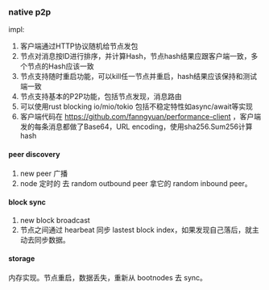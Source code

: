 ### native p2p

impl:

1. 客户端通过HTTP协议随机给节点发包
2. 节点对消息按ID进行排序，并计算Hash，节点hash结果应跟客户端一致，多个节点的Hash应该一致
3. 节点支持随时重启功能，可以kill任一节点并重启，hash结果应该保持和测试端一致
4. 节点支持基本的P2P功能，包括节点发现，消息路由
5. 可以使用rust blocking io/mio/tokio 包括不稳定特性如async/await等实现
6. 客户端代码在 https://github.com/fanngyuan/performance-client ，客户端发的每条消息都做了Base64，URL encoding，使用sha256.Sum256计算hash


#### peer discovery

1. new peer 广播
2. node 定时的 去  random outbound peer 拿它的 random inbound peer。 

#### block sync

1. new block broadcast
2. 节点之间通过 hearbeat 同步 lastest block index，如果发现自己落后，就主动去同步数据。

#### storage

内存实现。节点重启，数据丢失，重新从 bootnodes 去 sync。